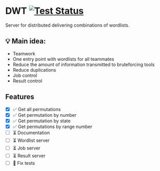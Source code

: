# DWT [![Test Status](https://travis-ci.org/v-egoshin/dwt.svg?branch=main)](https://travis-ci.org/v-egoshin/dwt)

Server for distributed delivering combinations of wordlists. 


## 💡 Main idea:
- Teamwork
- One entry point with wordlists for all teammates
- Reduce the amount of information transmitted to bruteforcing tools
- Reduce duplications
- Job control
- Result control

## Features

- [x] ✅ Get all permutations
- [x] ✅ Get permutation by number
- [x] ✅ Get permutation by state
- [x] ✅ Get permutations by range number
- [ ] ⏳ Documentation
- [ ] ⏳ Wordlist server
- [ ] ⏳ Job server
- [ ] ⏳ Result server
- [ ] 🛑 Fix tests
